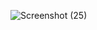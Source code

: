 ![Screenshot (25)](https://github.com/user-attachments/assets/b4a46b73-d6bc-4e15-aa5e-aa72792cd9fb)
